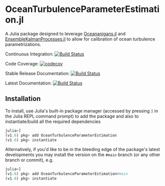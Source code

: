# OceanTurbulenceParameterEstimation.jl

A Julia package designed to leverage [Oceananigans.jl](http://github.com/CliMA/Oceananigans.jl/) and [EnsembleKalmanProcesses.jl](https://github.com/CliMA/EnsembleKalmanProcesses.jl) to allow for calibration of ocean turbulence parametrizations.

Continuous Integration: [![Build Status](https://github.com/CliMA/OceanTurbulenceParameterEstimation.jl/workflows/CI/badge.svg)](https://github.com/CliMA/OceanTurbulenceParameterEstimation.jl/actions?query=workflow%3ACI+branch%3Amaster)

Code Coverage: [![codecov](https://codecov.io/gh/CliMA/OceanTurbulenceParameterEstimation.jl/branch/main/graph/badge.svg?token=cPeTALmiPU)](https://codecov.io/gh/CliMA/OceanTurbulenceParameterEstimation.jl)

Stable Release Documentation: [![Build Status](https://img.shields.io/badge/documentation-stable%20release-blue)](https://clima.github.io/OceanTurbulenceParameterEstimation.jl/stable)

Latest Documentation: [![Build Status](https://img.shields.io/badge/documentation-in%20development-orange)](https://clima.github.io/OceanTurbulenceParameterEstimation.jl/dev)


## Installation

To install, use Julia's  built-in package manager (accessed by pressing `]` in the Julia REPL command prompt) to add the package and also to instantiate/build all the required dependencies

```julia
julia>]
(v1.6) pkg> add OceanTurbulenceParameterEstimation
(v1.6) pkg> instantiate
```

Alternatively, if you'd like to be in the bleeding edge of the package's latest developments you may
install the version on the `#main` branch (or any other branch or commit), e.g.

```julia
julia>]
(v1.6) pkg> add OceanTurbulenceParameterEstimation#main
(v1.6) pkg> instantiate
```
